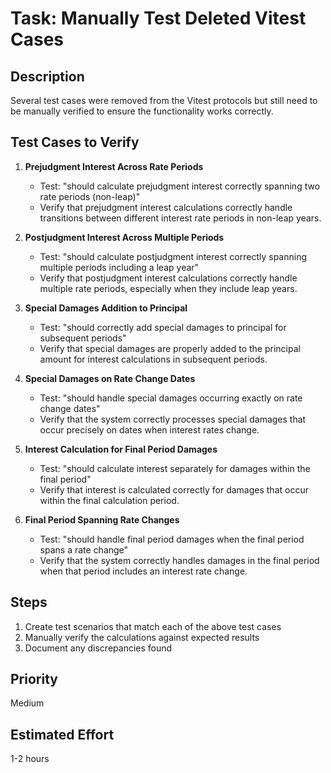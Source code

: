 # Task: Manually Test Deleted Vitest Cases

## Description
Several test cases were removed from the Vitest protocols but still need to be manually verified to ensure the functionality works correctly.

## Test Cases to Verify

1. **Prejudgment Interest Across Rate Periods**
   - Test: "should calculate prejudgment interest correctly spanning two rate periods (non-leap)"
   - Verify that prejudgment interest calculations correctly handle transitions between different interest rate periods in non-leap years.

2. **Postjudgment Interest Across Multiple Periods**
   - Test: "should calculate postjudgment interest correctly spanning multiple periods including a leap year"
   - Verify that postjudgment interest calculations correctly handle multiple rate periods, especially when they include leap years.

3. **Special Damages Addition to Principal**
   - Test: "should correctly add special damages to principal for subsequent periods"
   - Verify that special damages are properly added to the principal amount for interest calculations in subsequent periods.

4. **Special Damages on Rate Change Dates**
   - Test: "should handle special damages occurring exactly on rate change dates"
   - Verify that the system correctly processes special damages that occur precisely on dates when interest rates change.

5. **Interest Calculation for Final Period Damages**
   - Test: "should calculate interest separately for damages within the final period"
   - Verify that interest is calculated correctly for damages that occur within the final calculation period.

6. **Final Period Spanning Rate Changes**
   - Test: "should handle final period damages when the final period spans a rate change"
   - Verify that the system correctly handles damages in the final period when that period includes an interest rate change.

## Steps
1. Create test scenarios that match each of the above test cases
2. Manually verify the calculations against expected results
3. Document any discrepancies found

## Priority
Medium

## Estimated Effort
1-2 hours
